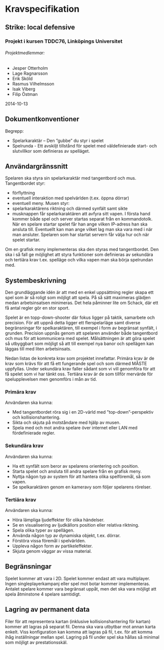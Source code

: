 # Kravspecifikation
## Strike: local defensive
### Projekt i kursen TDDC76, Linköpings Universitet
###### Projektmedlemmar:
*	Jesper Otterholm
*	Lage Ragnarsson
*	Erik Sköld
*	Rasmus Vilhelmsson
*	Isak Viberg
*	Filip Östman

2014-10-13


## Dokumentkonventioner
Begrepp:
*	Spelarkaraktär – Den ”gubbe” du styr i spelet
* 	Spelrunda - Ett avskiljt tillstånd för spelet med väldefinierade start- och slutvillkor som definieras av spelläget. 

## Användargränssnitt
Spelaren ska styra sin spelarkaraktär med tangentbord och mus. 
Tangentbordet styr:
* förflyttning
* eventuell interaktion med spelvärlden (t.ex. öppna dörrar)
* eventuell meny.
Musen styr:
* spelarkaraktärens riktning och därmed synfält samt sikte
* musknappen får spelarkaraktären att avfyra sitt vapen.
I första hand kommer både spel och server startas separat från en kommandotolk. När en spelare startar spelet får han ange vilken IP-adress han ska ansluta till. Eventuellt kan man ange vilket lag man ska vara med i när man ansluter. Spelaren som har startat servern får välja hur och när spelet startar. 

Om en grafisk meny implementeras ska den styras med tangentbordet. Den ska i så fall ge möjlighet att styra funktioner som definieras av sekundära och tertiära krav t.ex. spelläge och vilka vapen man ska börja spelrundan med. 

## Systembeskrivning
Den grundläggande idén är att med en enkel uppsättning regler skapa ett spel som är så roligt som möjligt att spela. På så sätt maximeras glädjen medan arbetsinsatsen minimeras. Det hela påminner lite om Schack, där ett få antal regler gör en stor sport.

Spelet är en topp-down-shooter där fokus ligger på taktik, samarbete och precision. För att uppnå detta ligger ett flerspelarläge samt diverse begränsningar för spelkaraktären, till exempel i form av begränsat synfält, i grunden. Precision uppnås genom att spelaren använder både tangentbord och mus för att kommunicera med spelet.
Målsättningen är att göra spelet så utbyggbart som möjligt så att till exempel nya banor och spellägen kan läggas till med liten arbetsinsats.

Nedan listas de konkreta krav som projektet innefattar. Primära krav är de krav som krävs för att få ett fungerande spel och som därmed MÅSTE uppfyllas. Under sekundära krav faller sådant som vi vill genomföra för att få spelet som vi har tänkt oss. Tertiära krav är de som tillför mervärde för spelupplevelsen men genomförs i mån av tid.

### Primära krav
Användaren ska kunna:
*	Med tangentbordet röra sig i en 2D-värld med ”top-down”-perspektiv och kollisionshantering.
*	Sikta och skjuta på motståndare med hjälp av musen.
*	Spela med och mot andra spelare över internet eller LAN med fördefinierade regler. 

### Sekundära krav
Användaren ska kunna:
*	Ha ett synfält som beror av spelarens orientering och position.
*	Starta spelet och ansluta till andra spelare från en grafisk meny.
*	Nyttja någon typ av system för att hantera olika spelföremål, så som vapen.
*	Se spelkaraktären genom en kameravy som följer spelarens rörelser.

### Tertiära krav
Användaren ska kunna:
*	Höra lämpliga ljudeffekter för olika händelser.
*	Se en visualisering av ljudkällors position eller relativa riktning.
*	Spela olika typer av spellägen.
*	Använda någon typ av dynamiska objekt, t.ex. dörrar.
*	Förstöra vissa föremål i spelvärlden.
*	Uppleva någon form av partikeleffekter.
*	Skjuta genom väggar av vissa material.

## Begränsningar
Spelet kommer att vara i 2D. Spelet kommer endast att vara multiplayer. Ingen singleplayerkampanj eller spel mot botar kommer implementeras. Antalet spelare kommer vara begränsat uppåt, men det ska vara möjligt att spela åtminstone 4 spelare samtidigt.

## Lagring av permanent data
Filer för att representera kartan (inklusive kollisionshantering för kartan) kommer att lagras på separat fil. Denna ska vara utbytbar mot annan karta enkelt. Viss konfiguration kan komma att lagras på fil, t.ex. för att komma ihåg inställningar mellan spel. Lagring på fil under spel ska hållas så minimal som möjligt av prestationsskäl.
